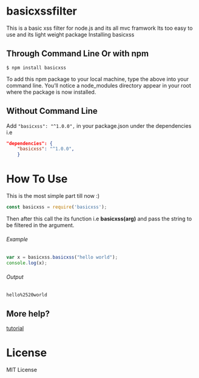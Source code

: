 # basicxssfilter
This is a basic xss filter for node.js and its all mvc framwork
Its too easy to use and its light weight package
Installing basicxss
## Through Command Line Or with npm 
```
$ npm install basicxss
```
To add this npm package to your local machine, type the above into your command line. You’ll notice a node_modules directory appear in your root where the package is now installed.

## Without Command Line 

Add `"basicxss": "^1.0.0",` in your package.json under the dependencies i.e
```json
"dependencies": {
    "basicxss": "^1.0.0",
    }
```

# How To Use
This is the most simple part till now :)
```javascript
const basicxss = require('basicxss');
```

Then after this call the its function i.e **basicxss(arg)** and pass the string to be filtered in the argument.

###### Example
```javascript
var x = basicxss.basicxss("hello world");
console.log(x);
```
###### Output
`hello%2520world`

## More help?

[tutorial](https://www.npmjs.com/package/basicxss/tutorial)

# License

MIT License
